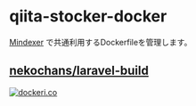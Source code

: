# qiita-stocker-docker

[Mindexer](https://www.mindexer.net) で共通利用するDockerfileを管理します。

## [nekochans/laravel-build](https://cloud.docker.com/u/nekochans/repository/docker/nekochans/laravel-build)

[![dockeri.co](https://dockeri.co/image/nekochans/laravel-build)](https://hub.docker.com/r/nekochans/laravel-build)
